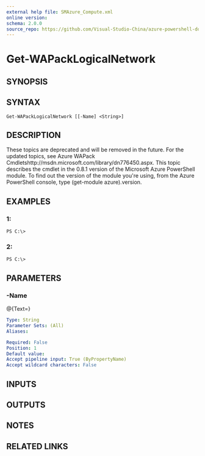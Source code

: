 ```yaml
---
external help file: SMAzure_Compute.xml
online version: 
schema: 2.0.0
source_repo: https://github.com/Visual-Studio-China/azure-powershell-docs-int
---
```


# Get-WAPackLogicalNetwork
## SYNOPSIS

## SYNTAX

```
Get-WAPackLogicalNetwork [[-Name] <String>]
```

## DESCRIPTION
These topics are deprecated and will be removed in the future.
For the updated topics, see  Azure WAPack Cmdletshttp://msdn.microsoft.com/library/dn776450.aspx.
This topic describes the cmdlet in the 0.8.1 version of the Microsoft Azure PowerShell module.
To find out the version of the module you're using, from the Azure PowerShell console, type (get-module azure).version.

## EXAMPLES

### 1:
```
PS C:\>
```

### 2:
```
PS C:\>
```

## PARAMETERS

### -Name
@{Text=}

```yaml
Type: String
Parameter Sets: (All)
Aliases: 

Required: False
Position: 1
Default value: 
Accept pipeline input: True (ByPropertyName)
Accept wildcard characters: False
```

## INPUTS

## OUTPUTS

## NOTES

## RELATED LINKS

